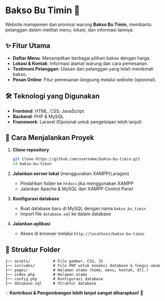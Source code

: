 # Bakso Bu Timin 🍜
Website manajemen dan promosi warung **Bakso Bu Timin**, membantu pelanggan dalam melihat menu, lokasi, dan informasi lainnya.

## ✨ Fitur Utama
- **Daftar Menu**: Menampilkan berbagai pilihan bakso dengan harga.
- **Lokasi & Kontak**: Informasi alamat warung dan cara pemesanan.
- **Testimoni Pelanggan**: Ulasan dari pelanggan yang telah menikmati bakso.
- **Pesan Online**: Fitur pemesanan langsung melalui website (opsional).

## 🛠️ Teknologi yang Digunakan
- **Frontend**: HTML, CSS, JavaScript
- **Backend**: PHP & MySQL
- **Framework**: Laravel (Opsional untuk pengelolaan lebih lanjut)

## 🚀 Cara Menjalankan Proyek
1. **Clone repository**
   ```bash
   git clone https://github.com/username/bakso-bu-timin.git
   cd bakso-bu-timin
   ```
2. **Jalankan server lokal** (menggunakan XAMPP/Laragon)
   - Pindahkan folder ke `htdocs` jika menggunakan XAMPP
   - Jalankan Apache & MySQL dari XAMPP Control Panel
   
3. **Konfigurasi database**
   - Buat database baru di MySQL dengan nama `bakso_bu_timin`
   - Import file `database.sql` ke dalam database
   
4. **Jalankan aplikasi**
   - Akses di browser melalui `http://localhost/bakso-bu-timin`

## 📌 Struktur Folder
```
├── assets/          # File gambar, CSS, JS
├── includes/        # File PHP untuk koneksi database & fungsi umum
├── pages/           # Halaman utama (home, menu, kontak, dll.)
├── index.php        # Halaman utama
├── config.php       # Konfigurasi database
├── database.sql     # Struktur database
```

💡 **Kontribusi & Pengembangan lebih lanjut sangat diharapkan!** 🚀
